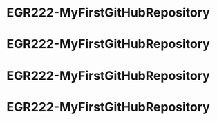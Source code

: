 # EGR222-MyFirstGitHubRepository
# EGR222-MyFirstGitHubRepository
# EGR222-MyFirstGitHubRepository
# EGR222-MyFirstGitHubRepository
